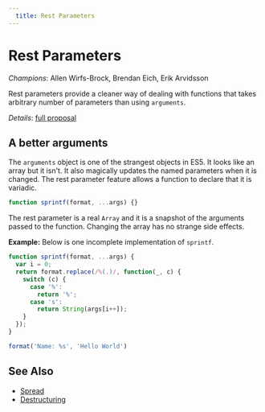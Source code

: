 ```yaml
---
  title: Rest Parameters
---
```


# Rest Parameters

*Champions*: Allen Wirfs-Brock, Brendan Eich, Erik Arvidsson<br/>

Rest parameters provide a cleaner way of dealing with functions that takes
arbitrary number of parameters than using `arguments`.

*Details*: [full proposal](details)

## A better arguments

The `arguments` object is one of the strangest objects in ES5. It looks like an
array but it isn't. It also magically updates the named parameters when it is
changed. The rest parameter feature allows a function to declare that it is
variadic.

```javascript
function sprintf(format, ...args) {}
```

The rest parameter is a real `Array` and it is a snapshot of the arguments
passed to the function. Changing the array has no strange side effects.

**Example:** Below is one incomplete implementation of `sprintf`.

```javascript
function sprintf(format, ...args) {
  var i = 0;
  return format.replace(/%(.)/, function(_, c) {
    switch (c) {
      case '%':
        return '%';
      case 's':
        return String(args[i++]);
    }
  });
}

format('Name: %s', 'Hello World')
```

## See Also

- [Spread](/es6/spread)
- [Destructuring](/es6/destructuring)

